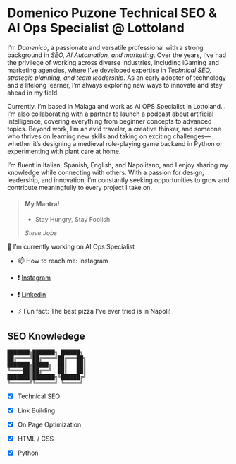 
# Domenico Puzone Technical SEO & AI Ops Specialist @ Lottoland

I’m *Domenico*, a passionate and versatile professional with a strong background in *SEO, AI Automation, and marketing*. Over the years, I’ve had the privilege of working across diverse industries, including iGaming and marketing agencies, where I’ve developed expertise in *Technical SEO, strategic planning, and team leadership*. As an early adopter of technology and a lifelong learner, I’m always exploring new ways to innovate and stay ahead in my field.

Currently, I’m based in Málaga and work as AI OPS Specialist in Lottoland.  . I’m also collaborating with a partner to launch a podcast about artificial intelligence, covering everything from beginner concepts to advanced topics. Beyond work, I’m an avid traveler, a creative thinker, and someone who thrives on learning new skills and taking on exciting challenges—whether it’s designing a medieval role-playing game backend in Python or experimenting with plant care at home.

I’m fluent in Italian, Spanish, English, and Napolitano, and I enjoy sharing my knowledge while connecting with others. With a passion for design, leadership, and innovation, I’m constantly seeking opportunities to grow and contribute meaningfully to every project I take on.

> #### My Mantra!
>
> - Stay Hungry, Stay Foolish.
>
>  *Steve Jobs*

🔭 I’m currently working on AI Ops Specialist

- 📫 How to reach me: instagram 
-  :exclamation: [Instagram](https://www.instagram.com/wanderingspot)
-  :exclamation: [Linkedin](https://www.linkedin.com/in/domenicopuzone/)

- ⚡ Fun fact: The best pizza I've ever tried is in Napoli!

## SEO Knowledege
```
███████╗███████╗ ██████╗ 
██╔════╝██╔════╝██╔═══██╗
███████╗█████╗  ██║   ██║
╚════██║██╔══╝  ██║   ██║
███████║███████╗╚██████╔╝
╚══════╝╚══════╝ ╚═════╝ 
```

- [x] Technical SEO
- [x] Link Building 
- [x] On Page Optimization
- [x] HTML / CSS
- [x] Python

